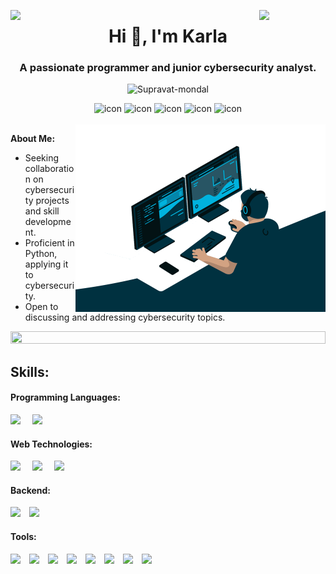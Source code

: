 
<img align="left" src="https://user-images.githubusercontent.com/65187002/144930161-2f783401-8d27-4fdf-a2f7-cc0ba32f1f1f.gif" width="21%" style="display:inline;"><img align="right" src="https://user-images.githubusercontent.com/65187002/144930161-2f783401-8d27-4fdf-a2f7-cc0ba32f1f1f.gif" width="21%" style="display:inline;">

<h1 align="center">Hi 👋, I'm Karla</h1>
<h3 align="center">A passionate programmer and junior cybersecurity analyst.

 </h3>


<p align="center"> 
 <img src="https://komarev.com/ghpvc/?username=supravatm&label=Profile%20views&color=0e75b6&style=flat" alt="Supravat-mondal" /> 

<div align="center">
  <img src="https://techstack-generator.vercel.app/python-icon.svg" alt="icon" width="50" height="50" />
  <img src="https://techstack-generator.vercel.app/js-icon.svg" alt="icon"width="50" height="50" />
  <img src="https://techstack-generator.vercel.app/react-icon.svg" alt="icon" width="50" height="50" />
	 <img src="https://techstack-generator.vercel.app/docker-icon.svg" alt="icon" width="50" height="50" />
  <img src="https://techstack-generator.vercel.app/github-icon.svg" alt="icon" width="50" height="50" />
</div>

<br>


<img align="right" alt="Coding" width="400" src="https://github.com/supravatm/supravatm/blob/main/src/code.gif">


**About Me:**

- Seeking collaboration on cybersecurity projects and skill development.
- Proficient in Python, applying it to cybersecurity.
- Open to discussing and addressing cybersecurity topics.



<img src="https://i.imgur.com/dBaSKWF.gif" height="20" width="100%">


## Skills:

#### Programming Languages:
<span style="margin-right: 15px;">
	<img src="https://img.shields.io/badge/python-3670A0?style=for-the-badge&logo=python&logoColor=ffdd54">
</span>

<span style="margin-right: 15px;">
	<img src="https://img.shields.io/badge/javascript-%23323330.svg?style=for-the-badge&logo=javascript&logoColor=%23F7DF1E"> 
</span>


#### Web Technologies:
<span style="margin-right: 15px;">
	<img src="https://img.shields.io/badge/html5-%23E34F26.svg?style=for-the-badge&logo=html5&logoColor=white">
</span>
<span style="margin-right: 15px;">
	<img src="https://img.shields.io/badge/css3-%231572B6.svg?style=for-the-badge&logo=css3&logoColor=white">
</span>

<span style="margin-right: 15px;">
	<img src="https://img.shields.io/badge/css3-%231572B6.svg?style=for-the-badge&logo=css3&logoColor=white](https://img.shields.io/badge/node.js-6DA55F?style=for-the-badge&logo=node.js&logoColor=white">
</span>


#### Backend:

<span style="margin-right: 10px;">
    <img src="https://img.shields.io/badge/Flask-000000?style=for-the-badge&logo=flask&logoColor=white">
</span>

<span style="margin-right: 10px;">
    <img src="https://img.shields.io/badge/SQLite-003B57?style=for-the-badge&logo=sqlite&logoColor=white">
</span>



#### Tools:

<span style="margin-right: 10px;">
    <img src="https://img.shields.io/badge/Git-F05032?style=for-the-badge&logo=git&logoColor=white">
</span>
<span style="margin-right: 10px;">
    <img src="https://img.shields.io/badge/github-%23121011.svg?style=for-the-badge&logo=github&logoColor=white">
</span>
<span style="margin-right: 10px;">
    <img src="https://img.shields.io/badge/VSCode-007ACC?style=for-the-badge&logo=visual-studio-code&logoColor=white">
</span>
<span style="margin-right: 10px;">
<img src="https://img.shields.io/badge/-Linux-black?style=flat-square&logo=Linux" height="25"> 
</span>
<span style="margin-right: 10px;">
	<img src="https://img.shields.io/badge/-Docker-black?style=flat-square&logo=docker&logoColor=blue" height="25"> 
</span>

<span style="margin-right: 10px;">
	<img src="https://img.shields.io/badge/-Figma-F24E1E?style=flat-square&logo=figma&logoColor=white" height="25">
</span>

<span style="margin-right: 10px;">
	<img src="https://img.shields.io/badge/Notion-%23000000.svg?style=for-the-badge&logo=notion&logoColor=white">
</span>

<span style="margin-right: 10px;">
	<img src="https://img.shields.io/badge/Trello-%23026AA7.svg?style=for-the-badge&logo=Trello&logoColor=white">
</span>


<!--/skills --->

<br/>

